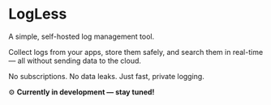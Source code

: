 # LogLess  

A simple, self-hosted log management tool.  

Collect logs from your apps, store them safely, and search them in real-time — all without sending data to the cloud.  

No subscriptions. No data leaks. Just fast, private logging.  

⚙️ **Currently in development — stay tuned!**
